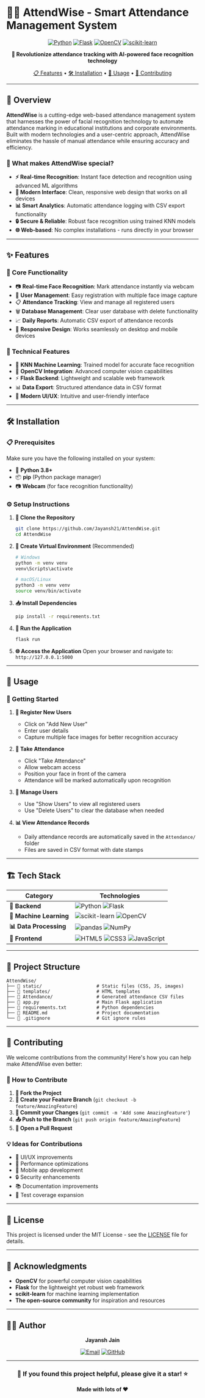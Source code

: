 # 👨‍💻 AttendWise - Smart Attendance Management System

<div align="center">


[![Python](https://img.shields.io/badge/Python-3.8+-3776AB?style=for-the-badge&logo=python&logoColor=white)](https://python.org)
[![Flask](https://img.shields.io/badge/Flask-2.0+-000000?style=for-the-badge&logo=flask&logoColor=white)](https://flask.palletsprojects.com/)
[![OpenCV](https://img.shields.io/badge/OpenCV-4.0+-5C3EE8?style=for-the-badge&logo=opencv&logoColor=white)](https://opencv.org/)
[![scikit-learn](https://img.shields.io/badge/scikit--learn-1.0+-F7931E?style=for-the-badge&logo=scikit-learn&logoColor=white)](https://scikit-learn.org/)

**🚀 Revolutionize attendance tracking with AI-powered face recognition technology**

[📋 Features](#-features) •
[🛠️ Installation](#️-installation) •
[🎯 Usage](#-usage) •
[🤝 Contributing](#-contributing)

</div>

---

## 🌟 Overview

**AttendWise** is a cutting-edge web-based attendance management system that harnesses the power of facial recognition technology to automate attendance marking in educational institutions and corporate environments. Built with modern technologies and a user-centric approach, AttendWise eliminates the hassle of manual attendance while ensuring accuracy and efficiency.

### 🎯 What makes AttendWise special?
- **⚡ Real-time Recognition**: Instant face detection and recognition using advanced ML algorithms
- **🎨 Modern Interface**: Clean, responsive web design that works on all devices
- **📊 Smart Analytics**: Automatic attendance logging with CSV export functionality
- **🔒 Secure & Reliable**: Robust face recognition using trained KNN models
- **🌐 Web-based**: No complex installations - runs directly in your browser

---

## ✨ Features

### 🎪 Core Functionality
- 📷 **Real-time Face Recognition**: Mark attendance instantly via webcam
- 👥 **User Management**: Easy registration with multiple face image capture
- 📋 **Attendance Tracking**: View and manage all registered users
- 🗑️ **Database Management**: Clear user database with delete functionality
- 📈 **Daily Reports**: Automatic CSV export of attendance records
- 📱 **Responsive Design**: Works seamlessly on desktop and mobile devices

### 🔧 Technical Features
- 🧠 **KNN Machine Learning**: Trained model for accurate face recognition
- 🎯 **OpenCV Integration**: Advanced computer vision capabilities
- ⚡ **Flask Backend**: Lightweight and scalable web framework
- 📊 **Data Export**: Structured attendance data in CSV format
- 🎨 **Modern UI/UX**: Intuitive and user-friendly interface

---

## 🛠️ Installation

### 📋 Prerequisites
Make sure you have the following installed on your system:

- 🐍 **Python 3.8+**
- 📦 **pip** (Python package manager)
- 📷 **Webcam** (for face recognition functionality)

### ⚙️ Setup Instructions

1. **📂 Clone the Repository**
   ```bash
   git clone https://github.com/Jayansh21/AttendWise.git
   cd AttendWise
   ```

2. **🔧 Create Virtual Environment** (Recommended)
   ```bash
   # Windows
   python -m venv venv
   venv\Scripts\activate

   # macOS/Linux
   python3 -m venv venv
   source venv/bin/activate
   ```

3. **📥 Install Dependencies**
   ```bash
   pip install -r requirements.txt
   ```

4. **🚀 Run the Application**
   ```bash
   flask run
   ```

5. **🌐 Access the Application**
   Open your browser and navigate to: `http://127.0.0.1:5000`

---

## 🎯 Usage

### 🚀 Getting Started

1. **👤 Register New Users**
   - Click on "Add New User"
   - Enter user details
   - Capture multiple face images for better recognition accuracy

2. **📸 Take Attendance**
   - Click "Take Attendance"
   - Allow webcam access
   - Position your face in front of the camera
   - Attendance will be marked automatically upon recognition

3. **👥 Manage Users**
   - Use "Show Users" to view all registered users
   - Use "Delete Users" to clear the database when needed

4. **📊 View Attendance Records**
   - Daily attendance records are automatically saved in the `Attendance/` folder
   - Files are saved in CSV format with date stamps

---

## 🏗️ Tech Stack

<div align="center">

| Category | Technologies |
|----------|-------------|
| **🔧 Backend** | ![Python](https://img.shields.io/badge/Python-3776AB?style=flat&logo=python&logoColor=white) ![Flask](https://img.shields.io/badge/Flask-000000?style=flat&logo=flask&logoColor=white) |
| **🤖 Machine Learning** | ![scikit-learn](https://img.shields.io/badge/scikit--learn-F7931E?style=flat&logo=scikit-learn&logoColor=white) ![OpenCV](https://img.shields.io/badge/OpenCV-5C3EE8?style=flat&logo=opencv&logoColor=white) |
| **📊 Data Processing** | ![pandas](https://img.shields.io/badge/pandas-150458?style=flat&logo=pandas&logoColor=white) ![NumPy](https://img.shields.io/badge/NumPy-013243?style=flat&logo=numpy&logoColor=white) |
| **🎨 Frontend** | ![HTML5](https://img.shields.io/badge/HTML5-E34F26?style=flat&logo=html5&logoColor=white) ![CSS3](https://img.shields.io/badge/CSS3-1572B6?style=flat&logo=css3&logoColor=white) ![JavaScript](https://img.shields.io/badge/JavaScript-F7DF1E?style=flat&logo=javascript&logoColor=black) |

</div>

---

## 📁 Project Structure

```
AttendWise/
├── 📁 static/                    # Static files (CSS, JS, images)
├── 📁 templates/                 # HTML templates
├── 📁 Attendance/                # Generated attendance CSV files
├── 📄 app.py                     # Main Flask application
├── 📄 requirements.txt           # Python dependencies
├── 📄 README.md                  # Project documentation
└── 📄 .gitignore                 # Git ignore rules
```

---

## 🤝 Contributing

We welcome contributions from the community! Here's how you can help make AttendWise even better:

### 🎯 How to Contribute

1. **🍴 Fork the Project**
2. **🌿 Create your Feature Branch** (`git checkout -b feature/AmazingFeature`)
3. **💾 Commit your Changes** (`git commit -m 'Add some AmazingFeature'`)
4. **📤 Push to the Branch** (`git push origin feature/AmazingFeature`)
5. **🔄 Open a Pull Request**

### 💡 Ideas for Contributions
- 🎨 UI/UX improvements
- 🚀 Performance optimizations
- 📱 Mobile app development
- 🔒 Security enhancements
- 📚 Documentation improvements
- 🧪 Test coverage expansion

---

## 📄 License

This project is licensed under the MIT License - see the [LICENSE](LICENSE) file for details.

---

## 🙏 Acknowledgments

- **OpenCV** for powerful computer vision capabilities
- **Flask** for the lightweight yet robust web framework
- **scikit-learn** for machine learning implementation
- **The open-source community** for inspiration and resources

---

## 👨‍💻 Author

<div align="center">

**Jayansh Jain**

[![Email](https://img.shields.io/badge/Email-jjayansh1021%40gmail.com-red?style=for-the-badge&logo=gmail&logoColor=white)](mailto:jjayansh1021@gmail.com)
[![GitHub](https://img.shields.io/badge/GitHub-Jayansh21-black?style=for-the-badge&logo=github&logoColor=white)](https://github.com/Jayansh21)

</div>

---

<div align="center">

### 🌟 If you found this project helpful, please give it a star! ⭐

**Made with lots of ❤️**

</div>